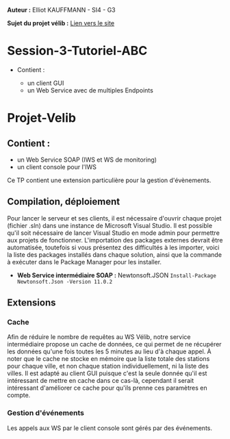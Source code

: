 **Auteur :** Elliot KAUFFMANN - SI4 - G3

**Sujet du projet vélib :** [Lien vers le site](http://www.tigli.fr/doku.php?id=cours:ws-rest_and_ws-soap:lab)

# Session-3-Tutoriel-ABC

- Contient :

  * un client GUI
  * un Web Service avec de multiples Endpoints

# Projet-Velib

## Contient :

  * un Web Service SOAP (IWS et WS de monitoring)
  * un client console pour l'IWS

Ce TP contient une extension particulière pour la gestion d'évènements.

## Compilation, déploiement

Pour lancer le serveur et ses clients, il est nécessaire d'ouvrir chaque projet (fichier .sln) dans une instance de Microsoft Visual Studio. Il est possible qu'il soit nécessaire de lancer Visual Studio en mode admin pour permettre aux projets de fonctionner. L'importation des packages externes devrait être automatisée, toutefois si vous présentez des difficultés à les importer, voici la liste des packages installés dans chaque solution, ainsi que la commande à exécuter dans le Package Manager pour les installer.
 
* **Web Service intermédiaire SOAP :** Newtonsoft.JSON `Install-Package Newtonsoft.Json -Version 11.0.2`

## Extensions

### Cache
Afin de réduire le nombre de requêtes au WS Vélib, notre service intermédiaire propose un cache de données, ce qui permet de ne récupérer les données qu'une fois toutes les 5 minutes au lieu d'à chaque appel. À noter que le cache ne stocke en mémoire que la liste totale des stations pour chaque ville, et non chaque station individuellement, ni la liste des villes. Il est adapté au client GUI puisque c'est la seule donnée qu'il est intéressant de mettre en cache dans ce cas-là, cependant il serait intéressant d'améliorer ce cache pour qu'ils prenne ces paramètres en compte.

### Gestion d'événements
Les appels aux WS par le client console sont gérés par des événements.